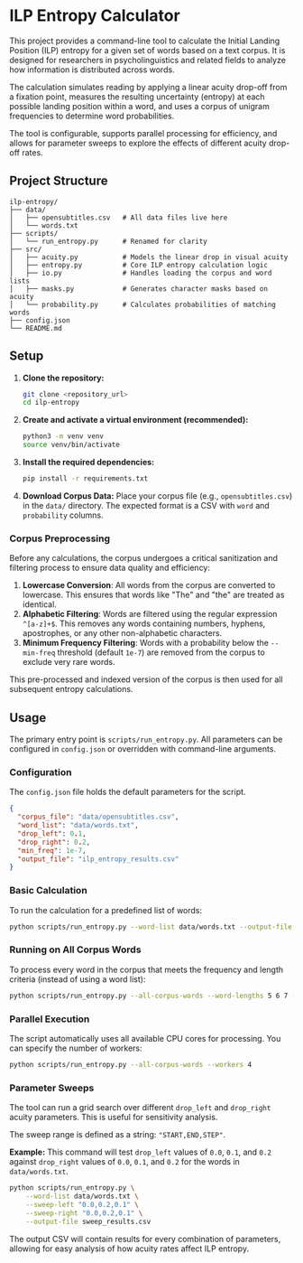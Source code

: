 # ILP Entropy Calculator

This project provides a command-line tool to calculate the Initial Landing Position (ILP) entropy for a given set of words based on a text corpus. It is designed for researchers in psycholinguistics and related fields to analyze how information is distributed across words.

The calculation simulates reading by applying a linear acuity drop-off from a fixation point, measures the resulting uncertainty (entropy) at each possible landing position within a word, and uses a corpus of unigram frequencies to determine word probabilities.

The tool is configurable, supports parallel processing for efficiency, and allows for parameter sweeps to explore the effects of different acuity drop-off rates.

## Project Structure

```
ilp-entropy/
├── data/
│   ├── opensubtitles.csv   # All data files live here
│   └── words.txt
├── scripts/
│   └── run_entropy.py      # Renamed for clarity
├── src/
│   ├── acuity.py           # Models the linear drop in visual acuity
│   ├── entropy.py          # Core ILP entropy calculation logic
│   ├── io.py               # Handles loading the corpus and word lists
│   ├── masks.py            # Generates character masks based on acuity
│   └── probability.py      # Calculates probabilities of matching words
├── config.json
└── README.md
```

## Setup

1.  **Clone the repository:**
    ```bash
    git clone <repository_url>
    cd ilp-entropy
    ```

2.  **Create and activate a virtual environment (recommended):**
    ```bash
    python3 -m venv venv
    source venv/bin/activate
    ```

3.  **Install the required dependencies:**
    ```bash
    pip install -r requirements.txt
    ```

4.  **Download Corpus Data:**
    Place your corpus file (e.g., `opensubtitles.csv`) in the `data/` directory. The expected format is a CSV with `word` and `probability` columns.

### Corpus Preprocessing

Before any calculations, the corpus undergoes a critical sanitization and filtering process to ensure data quality and efficiency:

1.  **Lowercase Conversion**: All words from the corpus are converted to lowercase. This ensures that words like "The" and "the" are treated as identical.
2.  **Alphabetic Filtering**: Words are filtered using the regular expression `^[a-z]+$`. This removes any words containing numbers, hyphens, apostrophes, or any other non-alphabetic characters.
3.  **Minimum Frequency Filtering**: Words with a probability below the `--min-freq` threshold (default `1e-7`) are removed from the corpus to exclude very rare words.

This pre-processed and indexed version of the corpus is then used for all subsequent entropy calculations.

## Usage

The primary entry point is `scripts/run_entropy.py`. All parameters can be configured in `config.json` or overridden with command-line arguments.

### Configuration

The `config.json` file holds the default parameters for the script.

```json
{
  "corpus_file": "data/opensubtitles.csv",
  "word_list": "data/words.txt",
  "drop_left": 0.1,
  "drop_right": 0.2,
  "min_freq": 1e-7,
  "output_file": "ilp_entropy_results.csv"
}
```

### Basic Calculation

To run the calculation for a predefined list of words:

```bash
python scripts/run_entropy.py --word-list data/words.txt --output-file results.csv
```

### Running on All Corpus Words

To process every word in the corpus that meets the frequency and length criteria (instead of using a word list):

```bash
python scripts/run_entropy.py --all-corpus-words --word-lengths 5 6 7 --output-file long_words_entropy.csv
```

### Parallel Execution

The script automatically uses all available CPU cores for processing. You can specify the number of workers:

```bash
python scripts/run_entropy.py --all-corpus-words --workers 4
```

### Parameter Sweeps

The tool can run a grid search over different `drop_left` and `drop_right` acuity parameters. This is useful for sensitivity analysis.

The sweep range is defined as a string: `"START,END,STEP"`.

**Example:**
This command will test `drop_left` values of `0.0`, `0.1`, and `0.2` against `drop_right` values of `0.0`, `0.1`, and `0.2` for the words in `data/words.txt`.

```bash
python scripts/run_entropy.py \
    --word-list data/words.txt \
    --sweep-left "0.0,0.2,0.1" \
    --sweep-right "0.0,0.2,0.1" \
    --output-file sweep_results.csv
```

The output CSV will contain results for every combination of parameters, allowing for easy analysis of how acuity rates affect ILP entropy. 